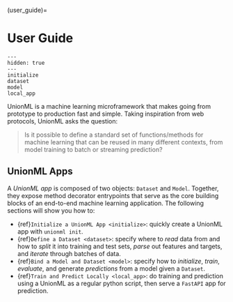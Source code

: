 (user_guide)=

# User Guide

```{toctree}
---
hidden: true
---
initialize
dataset
model
local_app
```

UnionML is a machine learning microframework that makes going from prototype to production fast
and simple. Taking inspiration from web protocols, UnionML asks the question:

> Is it possible to define a standard set of functions/methods for machine learning that can be
> reused in many different contexts, from model training to batch or streaming prediction?

## UnionML Apps

A *UnionML app* is composed of two objects: `Dataset` and `Model`. Together,
they expose method decorator entrypoints that serve as the core building blocks of an end-to-end
machine learning application. The following sections will show you how to:

- {ref}`Initialize a UnionML App <initialize>`: quickly create a UnionML app with `unionml init`.
- {ref}`Define a Dataset <dataset>`: specify where to *read* data from and how to *split* it into training and test
  sets, *parse* out features and targets, and *iterate* through batches of data.
- {ref}`Bind a Model and Dataset <model>`: specify how to *initialize*, *train*, *evaluate*, and generate
  *predictions* from a model given a `Dataset`.
- {ref}`Train and Predict Locally <local_app>`: do training and prediction using a UnionML as a regular
  python script, then serve a `FastAPI` app for prediction.
